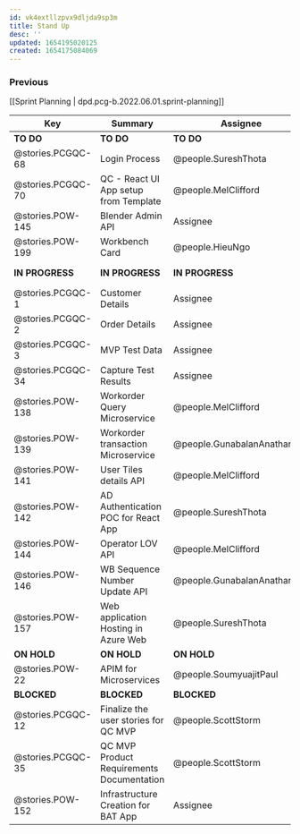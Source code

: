 ```yaml
---
id: vk4extllzpvx9dljda9sp3m
title: Stand Up
desc: ''
updated: 1654195020125
created: 1654175084069
---
```


### Previous 
[[Sprint Planning | dpd.pcg-b.2022.06.01.sprint-planning]]

| Key               | Summary                                   | Assignee                     | Components                         |
| ----------------- | ----------------------------------------- | ---------------------------- | ---------------------------------- |
| **TO DO**         | **TO DO**                                 | **TO DO**                    | **TO DO**                          |
| @stories.PCGQC-68 | Login Process                             | @people.SureshThota          |                                    |
| @stories.PCGQC-70 | QC - React UI App setup from Template     | @people.MelClifford          | UI Front End                       |
| @stories.POW-145  | Blender Admin API                         | Assignee                     | Microservices and API              |
| @stories.POW-199  | Workbench Card                            | @people.HieuNgo              | UX                                 |
| **IN PROGRESS**   | **IN PROGRESS**                           | **IN PROGRESS**              | **IN PROGRESS**                    |
| @stories.PCGQC-1  | Customer Details                          | Assignee                     |                                    |
| @stories.PCGQC-2  | Order Details                             | Assignee                     |                                    |
| @stories.PCGQC-3  | MVP Test Data                             | Assignee                     |                                    |
| @stories.PCGQC-34 | Capture Test Results                      | Assignee                     | Microservices and API              |
| @stories.POW-138  | Workorder Query Microservice              | @people.MelClifford          | Microservices and API              |
| @stories.POW-139  | Workorder transaction Microservice        | @people.GunabalanAnatharajan | Microservices and API              |
| @stories.POW-141  | User Tiles details API                    | @people.MelClifford          | Microservices and API              |
| @stories.POW-142  | AD Authentication POC for React App       | @people.SureshThota          | Microservices and API;UI Front End |
| @stories.POW-144  | Operator LOV API                          | @people.MelClifford          | Microservices and API              |
| @stories.POW-146  | WB Sequence Number Update API             | @people.GunabalanAnatharajan | Microservices and API              |
| @stories.POW-157  | Web application Hosting in Azure Web      | @people.SureshThota          |                                    |
| **ON HOLD**       | **ON HOLD**                               | **ON HOLD**                  | **ON HOLD**                        |
| @stories.POW-22   | APIM for Microservices                    | @people.SoumyuajitPaul       | Microservices and API              |
| **BLOCKED**       | **BLOCKED**                               | **BLOCKED**                  | **BLOCKED**                        |
| @stories.PCGQC-12 | Finalize the user stories for QC MVP      | @people.ScottStorm           |                                    |
| @stories.PCGQC-35 | QC MVP Product Requirements Documentation | @people.ScottStorm           |                                    |
| @stories.POW-152  | Infrastructure Creation for BAT App       | Assignee                     |                                    |


